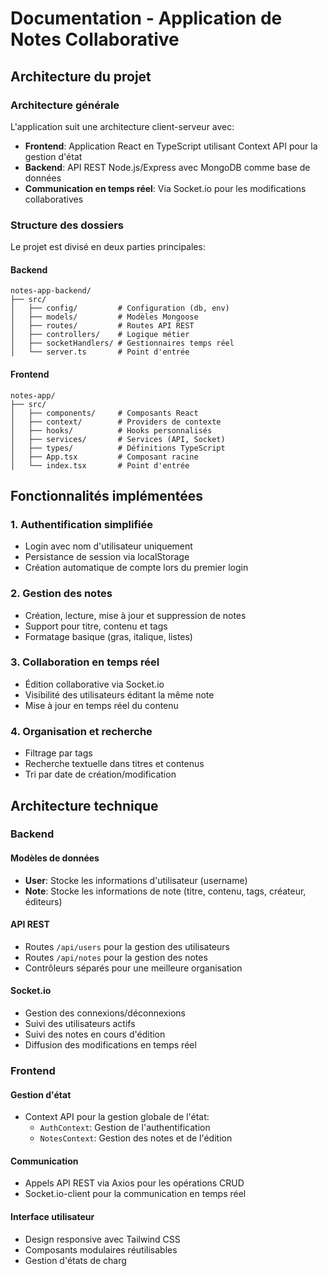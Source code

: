 # Documentation - Application de Notes Collaborative

## Architecture du projet

### Architecture générale
L'application suit une architecture client-serveur avec:
- **Frontend**: Application React en TypeScript utilisant Context API pour la gestion d'état
- **Backend**: API REST Node.js/Express avec MongoDB comme base de données
- **Communication en temps réel**: Via Socket.io pour les modifications collaboratives

### Structure des dossiers
Le projet est divisé en deux parties principales:

#### Backend
```
notes-app-backend/
├── src/
│   ├── config/         # Configuration (db, env)
│   ├── models/         # Modèles Mongoose
│   ├── routes/         # Routes API REST
│   ├── controllers/    # Logique métier
│   ├── socketHandlers/ # Gestionnaires temps réel
│   └── server.ts       # Point d'entrée
```

#### Frontend
```
notes-app/
├── src/
│   ├── components/     # Composants React
│   ├── context/        # Providers de contexte
│   ├── hooks/          # Hooks personnalisés
│   ├── services/       # Services (API, Socket)
│   ├── types/          # Définitions TypeScript
│   ├── App.tsx         # Composant racine
│   └── index.tsx       # Point d'entrée
```

## Fonctionnalités implémentées

### 1. Authentification simplifiée
- Login avec nom d'utilisateur uniquement
- Persistance de session via localStorage
- Création automatique de compte lors du premier login

### 2. Gestion des notes
- Création, lecture, mise à jour et suppression de notes
- Support pour titre, contenu et tags
- Formatage basique (gras, italique, listes)

### 3. Collaboration en temps réel
- Édition collaborative via Socket.io
- Visibilité des utilisateurs éditant la même note
- Mise à jour en temps réel du contenu

### 4. Organisation et recherche
- Filtrage par tags
- Recherche textuelle dans titres et contenus
- Tri par date de création/modification

## Architecture technique

### Backend

#### Modèles de données
- **User**: Stocke les informations d'utilisateur (username)
- **Note**: Stocke les informations de note (titre, contenu, tags, créateur, éditeurs)

#### API REST
- Routes `/api/users` pour la gestion des utilisateurs
- Routes `/api/notes` pour la gestion des notes
- Contrôleurs séparés pour une meilleure organisation

#### Socket.io
- Gestion des connexions/déconnexions
- Suivi des utilisateurs actifs
- Suivi des notes en cours d'édition
- Diffusion des modifications en temps réel

### Frontend

#### Gestion d'état
- Context API pour la gestion globale de l'état:
  - `AuthContext`: Gestion de l'authentification
  - `NotesContext`: Gestion des notes et de l'édition

#### Communication
- Appels API REST via Axios pour les opérations CRUD
- Socket.io-client pour la communication en temps réel

#### Interface utilisateur
- Design responsive avec Tailwind CSS
- Composants modulaires réutilisables
- Gestion d'états de charg